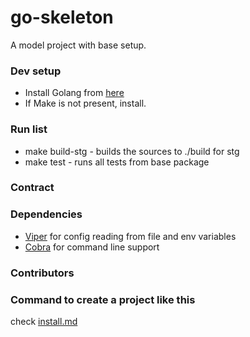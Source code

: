 # go-skeleton

A model project with base setup.

### Dev setup

* Install Golang from [here](https://go.dev/doc/install)
* If Make is not present, install.

### Run list

* make build-stg - builds the sources to ./build for stg
* make test - runs all tests from base package

### Contract

### Dependencies

* [Viper](https://github.com/spf13/viper) for config reading from file and env variables
* [Cobra](https://github.com/spf13/cobra) for command line support

### Contributors


### Command to create a project like this

check [install.md](./INSTALL.md)
